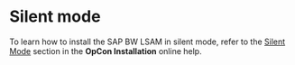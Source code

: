 # Silent mode

To learn how to install the SAP BW LSAM in silent mode, refer to the [Silent Mode](https://help.smatechnologies.com/opcon/core/installation/components#silent-mode) section in the **OpCon Installation** online help.
